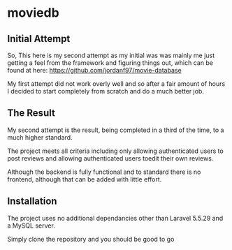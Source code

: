 # moviedb

## Initial Attempt

So, This here is my second attempt as my initial was was mainly me just getting a feel from the framework and figuring things out, which can be found at here: https://github.com/jordanf97/movie-database

My first attempt did not work overly well and so after a fair amount of hours I decided to start completely from scratch and do a much better job.

## The Result

My second attempt is the result, being completed in a third of the time, to a much higher standard.

The project meets all criteria including only allowing authenticated users to post reviews and allowing authenticated users toedit their own reviews.

Although the backend is fully functional and to standard there is no frontend, although that can be added with little effort.

## Installation

The project uses no additional dependancies other than Laravel 5.5.29 and a MySQL server.

Simply clone the repository and you should be good to go
